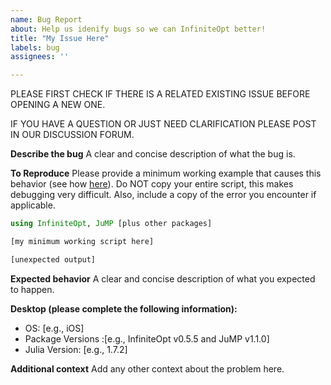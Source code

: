 ```yaml
---
name: Bug Report
about: Help us idenify bugs so we can InfiniteOpt better!
title: "My Issue Here"
labels: bug
assignees: ''

---
```


PLEASE FIRST CHECK IF THERE IS A RELATED EXISTING ISSUE BEFORE OPENING A NEW ONE.

IF YOU HAVE A QUESTION OR JUST NEED CLARIFICATION PLEASE POST IN OUR DISCUSSION FORUM.

**Describe the bug**
A clear and concise description of what the bug is. 

**To Reproduce**
Please provide a minimum working example that causes this behavior (see how [here](https://discourse.julialang.org/t/psa-make-it-easier-to-help-you/14757)). Do NOT copy your entire script, this makes debugging very difficult. Also, include a copy of the error you encounter if applicable. 
```julia
using InfiniteOpt, JuMP [plus other packages]

[my minimum working script here]
```
```julia 
[unexpected output]
```

**Expected behavior**
A clear and concise description of what you expected to happen.

**Desktop (please complete the following information):**
 - OS: [e.g., iOS]
 - Package Versions :[e.g., InfiniteOpt v0.5.5 and JuMP v1.1.0]
 - Julia Version: [e.g., 1.7.2]

**Additional context**
Add any other context about the problem here.
